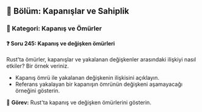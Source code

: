 ## 📘 Bölüm: Kapanışlar ve Sahiplik  
### 🔹 Kategori: Kapanış ve Ömürler  
#### ❓ Soru 245: Kapanış ve değişken ömürleri

Rust'ta ömürler, kapanışlar ve yakalanan değişkenler arasındaki ilişkiyi nasıl etkiler? Bir örnek veriniz.

- Kapanış ömrü ile yakalanan değişkenin ilişkisini açıklayın.
- Referans yakalayan bir kapanışın ömrünün değişkeni aşamayacağı örneğini gösterin.

🔧 **Görev:** Rust'ta kapanış ve değişken ömürlerini gösterin.
